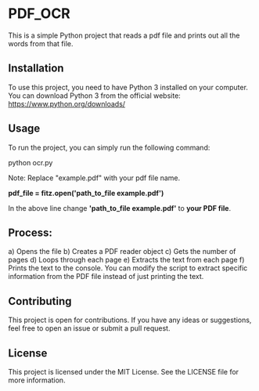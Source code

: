 # PDF_OCR

This is a simple Python project that reads a pdf file and prints out all the words from that file.

## Installation

To use this project, you need to have Python 3 installed on your computer. You can download Python 3 from the official website: https://www.python.org/downloads/


## Usage

To run the project, you can simply run the following command:

python ocr.py

Note: Replace "example.pdf" with your pdf file name.

**pdf_file = fitz.open('path_to_file example.pdf')**

In the above line change **'path_to_file example.pdf'** to **your PDF file**.


## Process:
  a) Opens the file 
  b) Creates a PDF reader object 
  c) Gets the number of pages 
  d) Loops through each page 
  e) Extracts the text from each page 
  f) Prints the text to the console. You can modify the script to extract specific information from the PDF file instead of just printing the text.


## Contributing

This project is open for contributions. If you have any ideas or suggestions, feel free to open an issue or submit a pull request.


## License

This project is licensed under the MIT License. See the LICENSE file for more information.

